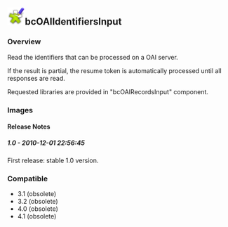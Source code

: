 ## <img src='./logo.jpg' width='40' height='40'>bcOAIIdentifiersInput

### Overview
Read the identifiers that can be processed on a OAI server.

If the result is partial, the resume token is automatically processed until all responses are read.

Requested libraries are provided in "bcOAIRecordsInput" component.
### Images




#### Release Notes

##### 1.0 - 2010-12-01 22:56:45
First release: stable 1.0 version.
### Compatible
 -  3.1 (obsolete)
 -   3.2 (obsolete)
 -   4.0 (obsolete)
 -   4.1 (obsolete)